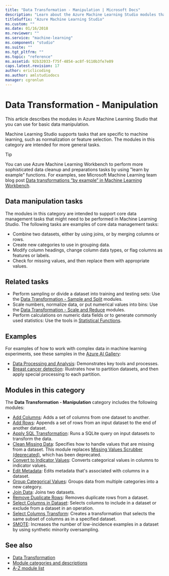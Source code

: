 ```yaml
---
title: "Data Transformation - Manipulation | Microsoft Docs"
description: "Learn about the Azure Machine Learning Studio modules that you can use for basic data manipulation."
titleSuffix: "Azure Machine Learning Studio"
ms.custom: ""
ms.date: 01/16/2018
ms.reviewer: ""
ms.service: "machine-learning"
ms.component: "studio"
ms.suite: ""
ms.tgt_pltfrm: ""
ms.topic: "reference"
ms.assetid: 92b32033-f75f-4854-ac8f-9110b3fe7e09
caps.latest.revision: 17
author: ericlicoding
ms.author: amlstudiodocs
manager: cgronlun
---
```

# Data Transformation - Manipulation

This article describes the modules in Azure Machine Learning Studio that you can use for basic data manipulation.

Machine Learning Studio supports tasks that are specific to machine learning, such as normalization or feature selection. The modules in this category are intended for more general tasks.

> [!TIP]
> You can use Azure Machine Learning Workbench to perform more sophisticated data cleanup and preparations tasks by using "learn by example" functions. For examples, see Microsoft Machine Learning team blog post [Data transformations “by example” in Machine Learning Workbench](https://blogs.technet.microsoft.com/machinelearning/2017/09/25/by-example-transformations-in-the-azure-machine-learning-workbench/).
   
## Data manipulation tasks
 
The modules in this category are intended to support core data management tasks that might need to be performed in Machine Learning Studio. The following tasks are examples of core data management tasks:
-   Combine two datasets, either by using joins, or by merging columns or rows.
-   Create new categories to use in grouping data.
-   Modify column headings, change column data types, or flag columns as features or labels.
-   Check for missing values, and then replace them with appropriate values.
  
## Related tasks

- Perform sampling or divide a dataset into training and testing sets: Use the [Data Transformation - Sample and Split](data-transformation-sample-and-split.md) modules.
- Scale numbers, normalize data, or put numerical values into bins: Use the [Data Transformation - Scale and Reduce](data-transformation-scale-and-reduce.md) modules.
- Perform calculations on numeric data fields or to generate commonly used statistics: Use the tools in [Statistical Functions](statistical-functions.md).
  
## Examples

For examples of how to work with complex data in machine learning experiments, see these samples in the [Azure AI Gallery](http://azure.microsoft.com/documentation/services/machine-learning/models/):
- [Data Processing and Analysis](http://go.microsoft.com/fwlink/?LinkId=525733): Demonstrates key tools and processes.
- [Breast cancer detection](http://go.microsoft.com/fwlink/?LinkId=525726): Illustrates how to partition datasets, and then apply special processing to each partition.
 
##  Modules in this category

The **Data Transformation - Manipulation** category includes the following modules:
  
- [Add Columns](add-columns.md): Adds a set of columns from one dataset to another.
- [Add Rows](add-rows.md): Appends a set of rows from an input dataset to the end of another dataset.
- [Apply SQL Transformation](apply-sql-transformation.md): Runs a SQLite query on input datasets to transform the data.
- [Clean Missing Data](clean-missing-data.md): Specifies how to handle values that are missing from a dataset. This module replaces [Missing Values Scrubber (deprecated)](missing-values-scrubber-deprecated.md), which has been deprecated.
- [Convert to Indicator Values](convert-to-indicator-values.md): Converts categorical values in columns to indicator values.
- [Edit Metadata](edit-metadata.md): Edits metadata that's associated with columns in a dataset.
- [Group Categorical Values](group-categorical-values.md): Groups data from multiple categories into a new category.
- [Join Data](join-data.md): Joins two datasets.
- [Remove Duplicate Rows](remove-duplicate-rows.md): Removes duplicate rows from a dataset.
- [Select Columns in Dataset](select-columns-in-dataset.md): Selects columns to include in a dataset or exclude from a dataset in an operation.
- [Select Columns Transform](select-columns-transform.md): Creates a transformation that selects the same subset of columns as in a specified dataset.
- [SMOTE](smote.md): Increases the number of low-incidence examples in a dataset by using synthetic minority oversampling.
  
## See also

- [Data Transformation](data-transformation.md)
- [Module categories and descriptions](machine-learning-module-descriptions.md)
- [A-Z module list](a-z-module-list.md)